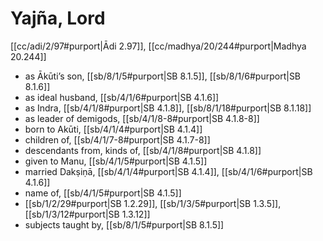 # Yajña, Lord

[[cc/adi/2/97#purport|Ādi 2.97]], [[cc/madhya/20/244#purport|Madhya 20.244]]

* as Ākūti’s son, [[sb/8/1/5#purport|SB 8.1.5]], [[sb/8/1/6#purport|SB 8.1.6]]
* as ideal husband, [[sb/4/1/6#purport|SB 4.1.6]]
* as Indra, [[sb/4/1/8#purport|SB 4.1.8]], [[sb/8/1/18#purport|SB 8.1.18]]
* as leader of demigods, [[sb/4/1/8-8#purport|SB 4.1.8-8]]
* born to Akūti, [[sb/4/1/4#purport|SB 4.1.4]]
* children of, [[sb/4/1/7-8#purport|SB 4.1.7-8]]
* descendants from, kinds of, [[sb/4/1/8#purport|SB 4.1.8]]
* given to Manu, [[sb/4/1/5#purport|SB 4.1.5]]
* married Dakṣiṇā, [[sb/4/1/4#purport|SB 4.1.4]], [[sb/4/1/6#purport|SB 4.1.6]]
* name of, [[sb/4/1/5#purport|SB 4.1.5]]
*  [[sb/1/2/29#purport|SB 1.2.29]], [[sb/1/3/5#purport|SB 1.3.5]], [[sb/1/3/12#purport|SB 1.3.12]]
* subjects taught by, [[sb/8/1/5#purport|SB 8.1.5]]
